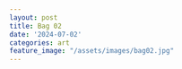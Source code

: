 ```yaml
---
layout: post
title: Bag 02
date: '2024-07-02'
categories: art
feature_image: "/assets/images/bag02.jpg"
---
```

